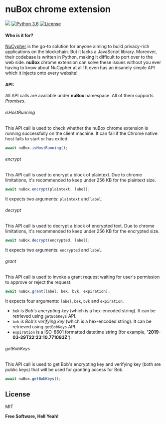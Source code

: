 # nuBox chrome extension
![](http://i67.tinypic.com/34ooa6h_th.png)
[![Python 3.6](https://img.shields.io/badge/python-3.6-blue.svg)](https://www.python.org/downloads/release/python-360/) [![License](https://img.shields.io/badge/license-MIT-green.svg)](https://opensource.org/licenses/MIT)

#### Who is it for?
[NuCypher](https://www.nucypher.com/) is the go-to solution for anyone aiming to build privacy-rich applications on the blockchain. But it lacks a JavaScript library. Moreover, their codebase is written in Python, making it difficult to port over to the web side. **nuBox** chrome extension can solve these issues without you ever having to know about NuCypher at all! It even has an insanely simple API which it injects onto every website!

#### API:
All API calls are available under **nuBox** namespace. All of them supports *[Promises](https://developer.mozilla.org/en-US/docs/Web/JavaScript/Reference/Global_Objects/Promise)*.

###### isHostRunning
This API call is used to check whether the nuBox chrome extension is running successfully on the client machine. It can fail if the Chrome native host fails to start or has exited.
```js
await nuBox.isHostRunning();
```

###### encrypt
This API call is used to encrypt a block of plaintext. Due to chrome limitations, it's recommended to keep under 256 KB for the plaintext size.
```js
await nuBox.encrypt(plaintext, label);
```
It expects two arguments: `plaintext` and `label`.

###### decrypt
This API call is used to decrypt a block of encrypted text. Due to chrome limitations, it's recommended to keep under 256 KB for the encrypted size.
```js
await nuBox.decrypt(encrypted, label);
```
It expects two arguments: `encrypted` and `label`.

###### grant
This API call is used to invoke a grant request waiting for user's permission to approve or reject the request.
```js
await nuBox.grant(label, bek, bvk, expiration);
```
It expects four arguments: `label`, `bek`, `bvk` and `expiration`.
* `bek` is *Bob's encrypting key* (which is a hex-encoded string). It can be retrieved using `getBobKeys` API.
* `bvk` is *Bob's verifying key* (which is a hex-encoded string). It can be retrieved using `getBobKeys` API.
* `expiration` is a ISO-8601 formatted datetime string (for example, **'2019-03-29T22:23:10.771093Z'**).

###### getBobKeys
This API call is used to get Bob's encrypting key and verifying key (both are public keys) that will be used for granting access for Bob.
```js
await nuBox.getBobKeys();
```

License
----
MIT

**Free Software, Hell Yeah!**
